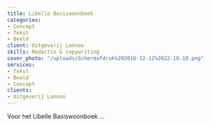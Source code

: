 ```yaml
---
title: Libelle Basiswoonboek
categories:
- Concept
- Tekst
- Beeld
client: Uitgeverij Lannoo
skills: Redactie & copywriting
cover_photo: "/uploads/Schermafdruk%202016-12-12%2022.10.10.png"
services:
- Tekst
- Beeld
- Concept
clients:
- Uitgeverij Lannoo
---
```


Voor het Libelle Basiswoonboek ...